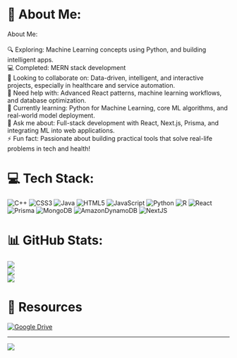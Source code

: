 # 💫 About Me:
About Me:<br><br>🔍 Exploring: Machine Learning concepts using Python, and building intelligent apps.  <br>💻 Completed: MERN stack development   <br>🤝 Looking to collaborate on: Data-driven, intelligent, and interactive projects, especially in healthcare and service automation.  <br>🙏 Need help with: Advanced React patterns, machine learning workflows, and database optimization.  <br>🌱 Currently learning: Python for Machine Learning, core ML algorithms, and real-world model deployment.  <br>💬 Ask me about: Full-stack development with React, Next.js, Prisma, and integrating ML into web applications.  <br>⚡ Fun fact: Passionate about building practical tools that solve real-life problems in tech and health!

# 💻 Tech Stack:
![C++](https://img.shields.io/badge/c++-%2300599C.svg?style=for-the-badge&logo=c%2B%2B&logoColor=white) 
![CSS3](https://img.shields.io/badge/css3-%231572B6.svg?style=for-the-badge&logo=css3&logoColor=white) 
![Java](https://img.shields.io/badge/java-%23ED8B00.svg?style=for-the-badge&logo=openjdk&logoColor=white) 
![HTML5](https://img.shields.io/badge/html5-%23E34F26.svg?style=for-the-badge&logo=html5&logoColor=white) 
![JavaScript](https://img.shields.io/badge/javascript-%23323330.svg?style=for-the-badge&logo=javascript&logoColor=%23F7DF1E) 
![Python](https://img.shields.io/badge/python-3670A0?style=for-the-badge&logo=python&logoColor=ffdd54) 
![R](https://img.shields.io/badge/r-%23276DC3.svg?style=for-the-badge&logo=r&logoColor=white) 
![React](https://img.shields.io/badge/react-%2320232a.svg?style=for-the-badge&logo=react&logoColor=%2361DAFB) 
![Prisma](https://img.shields.io/badge/Prisma-3982CE?style=for-the-badge&logo=Prisma&logoColor=white) 
![MongoDB](https://img.shields.io/badge/MongoDB-%234ea94b.svg?style=for-the-badge&logo=mongodb&logoColor=white) 
![AmazonDynamoDB](https://img.shields.io/badge/Amazon%20DynamoDB-4053D6?style=for-the-badge&logo=Amazon%20DynamoDB&logoColor=white) 
![NextJS](https://img.shields.io/badge/Next%20JS-4053D6?style=for-the-badge&logo=Next%20Js&logoColor=green)

# 📊 GitHub Stats:
![](https://github-readme-stats.vercel.app/api?username=pg2103&theme=synthwave&hide_border=false&include_all_commits=true&count_private=true)<br/>
![](https://github-readme-streak-stats.herokuapp.com/?user=pg2103&theme=synthwave&hide_border=false)<br/>
![](https://github-readme-stats.vercel.app/api/top-langs/?username=pg2103&theme=synthwave&hide_border=false&include_all_commits=true&count_private=true&layout=compact)

# 📂 Resources
[![Google Drive](https://img.shields.io/badge/Google%20Drive-View%20File-blue?style=for-the-badge&logo=googledrive&logoColor=white)](https://drive.google.com/file/d/1xMMFRkp8ONLgC44LmK8ZxRwKs4XWIc-Z/view?usp=sharing)

---
[![](https://visitcount.itsvg.in/api?id=pg2103&icon=0&color=0)](https://visitcount.itsvg.in)

<!-- Proudly created with GPRM ( https://gprm.itsvg.in ) -->
